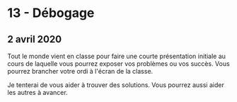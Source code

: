 # 13 - Débogage

## 2 avril 2020

Tout le monde vient en classe pour faire une courte présentation initiale au cours de laquelle vous pourrez exposer vos problèmes ou vos succès. Vous pourrez brancher votre ordi à l'écran de la classe.

Je tenterai de vous aider à trouver des solutions. Vous pourrez aussi aider les autres à avancer.

